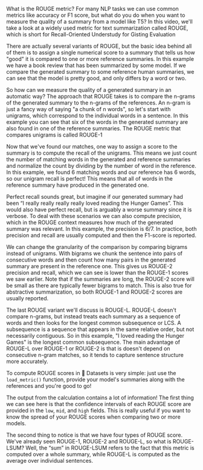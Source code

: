 What is the ROUGE metric? For many NLP tasks we can use common metrics like accuracy or F1 score, but what do you do when you want to measure the quality of a summary from a model like T5? In this video, we'll take a look at a widely used metric for text summarization called ROUGE, which is short for Recall-Oriented Understudy for Gisting Evaluation

There are actually several variants of ROUGE, but the basic idea behind all of them is to assign a single numerical score to a summary that tells us how "good" it is compared to one or more reference summaries. In this example we have a book review that has been summarized by some model. If we compare the generated summary to some reference human summaries, we can see that the model is pretty good, and only differs by a word or two.

So how can we measure the quality of a generated summary in an automatic way? The approach that ROUGE takes is to compare the n-grams of the generated summary to the n-grams of the references. An n-gram is just a fancy way of saying "a chunk of n words", so let's start with unigrams, which correspond to the individual words in a sentence. In this example you can see that six of the words in the generated summary are also found in one of the reference summaries. The ROUGE metric that compares unigrams is called ROUGE-1

Now that we've found our matches, one way to assign a score to the summary is to compute the recall of the unigrams. This means we just count the number of matching words in the generated and reference summaries and normalize the count by dividing by the number of word in the reference. In this example, we found 6 matching words and our reference has 6 words, so our unigram recall is perfect! This means that all of words in the reference summary have produced in the generated one.

Perfect recall sounds great, but imagine if our generated summary had been “I really really really really loved reading the Hunger Games”. This would also have perfect recall, but is arguably a worse summary since it is verbose. To deal with these scenarios we can also compute precision, which in the ROUGE context measures how much of the generated summary was relevant. In this example, the precision is 6/7. In practice, both precision and recall are usually computed and then the F1-score is reported.

We can change the granularity of the comparison by comparing bigrams instead of unigrams. With bigrams we chunk the sentence into pairs of consecutive words and then count how many pairs in the generated summary are present in the reference one. This gives us ROUGE-2 precision and recall, which we can see is lower than the ROUGE-1 scores we saw earlier. Note that if the summaries are long, the ROUGE-2 score will be small as there are typically fewer bigrams to match. This is also true for abstractive summarization, so both ROUGE-1 and ROUGE-2 scores are usually reported.

The last ROUGE variant we'll discuss is ROUGE-L. ROUGE-L doesn't compare n-grams, but instead treats each summary as a sequence of words and then looks for the longest common subsequence or LCS. A subsequence is a sequence that appears in the same relative order, but not necessarily contiguous. So in this example, "I loved reading the Hunger Games" is the longest common subsequence. The main advantage of ROUGE-L over ROUGE-1 or ROUGE-2 is that is doesn't depend on consecutive n-gram matches, so it tends to capture sentence structure more accurately.

To compute ROUGE scores in 🤗 Datasets is very simple: just use the `load_metric()` function, provide your model's summaries along with the references and you're good to go!

The output from the calculation contains a lot of information! The first thing we can see here is that the confidence intervals of each ROUGE score are provided in the `low`, `mid`, and `high` fields. This is really useful if you want to know the spread of your ROUGE scores when comparing two or more models.

The second thing to notice is that we have four types of ROUGE score. We've already seen ROUGE-1, ROUGE-2 and ROUGE-L, so what is ROUGE-LSUM? Well, the “sum” in ROUGE-LSUM refers to the fact that this metric is computed over a whole summary, while ROUGE-L is computed as the average over individual sentences.